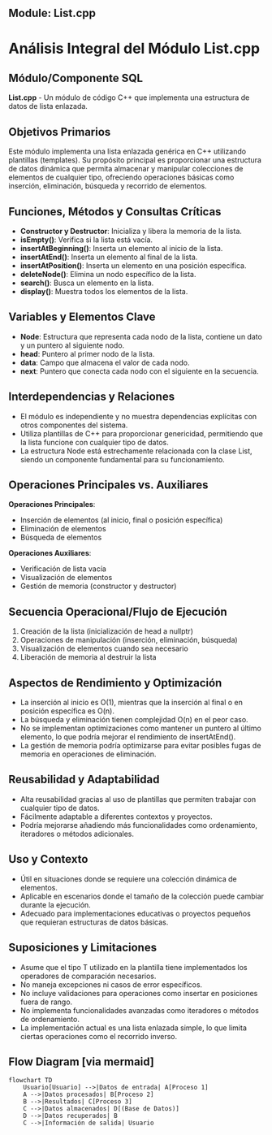 ## Module: List.cpp
# Análisis Integral del Módulo List.cpp

## Módulo/Componente SQL
**List.cpp** - Un módulo de código C++ que implementa una estructura de datos de lista enlazada.

## Objetivos Primarios
Este módulo implementa una lista enlazada genérica en C++ utilizando plantillas (templates). Su propósito principal es proporcionar una estructura de datos dinámica que permita almacenar y manipular colecciones de elementos de cualquier tipo, ofreciendo operaciones básicas como inserción, eliminación, búsqueda y recorrido de elementos.

## Funciones, Métodos y Consultas Críticas
- **Constructor y Destructor**: Inicializa y libera la memoria de la lista.
- **isEmpty()**: Verifica si la lista está vacía.
- **insertAtBeginning()**: Inserta un elemento al inicio de la lista.
- **insertAtEnd()**: Inserta un elemento al final de la lista.
- **insertAtPosition()**: Inserta un elemento en una posición específica.
- **deleteNode()**: Elimina un nodo específico de la lista.
- **search()**: Busca un elemento en la lista.
- **display()**: Muestra todos los elementos de la lista.

## Variables y Elementos Clave
- **Node<T>**: Estructura que representa cada nodo de la lista, contiene un dato y un puntero al siguiente nodo.
- **head**: Puntero al primer nodo de la lista.
- **data**: Campo que almacena el valor de cada nodo.
- **next**: Puntero que conecta cada nodo con el siguiente en la secuencia.

## Interdependencias y Relaciones
- El módulo es independiente y no muestra dependencias explícitas con otros componentes del sistema.
- Utiliza plantillas de C++ para proporcionar genericidad, permitiendo que la lista funcione con cualquier tipo de datos.
- La estructura Node está estrechamente relacionada con la clase List, siendo un componente fundamental para su funcionamiento.

## Operaciones Principales vs. Auxiliares
**Operaciones Principales**:
- Inserción de elementos (al inicio, final o posición específica)
- Eliminación de elementos
- Búsqueda de elementos

**Operaciones Auxiliares**:
- Verificación de lista vacía
- Visualización de elementos
- Gestión de memoria (constructor y destructor)

## Secuencia Operacional/Flujo de Ejecución
1. Creación de la lista (inicialización de head a nullptr)
2. Operaciones de manipulación (inserción, eliminación, búsqueda)
3. Visualización de elementos cuando sea necesario
4. Liberación de memoria al destruir la lista

## Aspectos de Rendimiento y Optimización
- La inserción al inicio es O(1), mientras que la inserción al final o en posición específica es O(n).
- La búsqueda y eliminación tienen complejidad O(n) en el peor caso.
- No se implementan optimizaciones como mantener un puntero al último elemento, lo que podría mejorar el rendimiento de insertAtEnd().
- La gestión de memoria podría optimizarse para evitar posibles fugas de memoria en operaciones de eliminación.

## Reusabilidad y Adaptabilidad
- Alta reusabilidad gracias al uso de plantillas que permiten trabajar con cualquier tipo de datos.
- Fácilmente adaptable a diferentes contextos y proyectos.
- Podría mejorarse añadiendo más funcionalidades como ordenamiento, iteradores o métodos adicionales.

## Uso y Contexto
- Útil en situaciones donde se requiere una colección dinámica de elementos.
- Aplicable en escenarios donde el tamaño de la colección puede cambiar durante la ejecución.
- Adecuado para implementaciones educativas o proyectos pequeños que requieran estructuras de datos básicas.

## Suposiciones y Limitaciones
- Asume que el tipo T utilizado en la plantilla tiene implementados los operadores de comparación necesarios.
- No maneja excepciones ni casos de error específicos.
- No incluye validaciones para operaciones como insertar en posiciones fuera de rango.
- No implementa funcionalidades avanzadas como iteradores o métodos de ordenamiento.
- La implementación actual es una lista enlazada simple, lo que limita ciertas operaciones como el recorrido inverso.
## Flow Diagram [via mermaid]
```mermaid
flowchart TD
    Usuario[Usuario] -->|Datos de entrada| A[Proceso 1]
    A -->|Datos procesados| B[Proceso 2]
    B -->|Resultados| C[Proceso 3]
    C -->|Datos almacenados| D[(Base de Datos)]
    D -->|Datos recuperados| B
    C -->|Información de salida| Usuario
```
